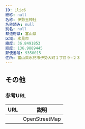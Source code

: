 ```yaml
---
ID: Llic6
総称: null
名称: 伊勢玉神社
名称読み: null
別名: null
都道府県: 富山県
区域: 氷見市
緯度: 36.8491853
経度: 136.9889445
郵便番号: 9350015
住所: 富山県氷見市伊勢大町１丁目９−２３
---
```


## その他

### 参考URL

| URL | 説明          |
| --- | ------------- |
|     | OpenStreetMap |
